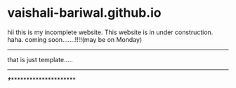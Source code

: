 # vaishali-bariwal.github.io 
hii this is my incomplete website.
This website is in under construction.
haha. coming soon.......!!!!(may be on Monday)
************************************************
that is just template.....
************************************************
***†************************
